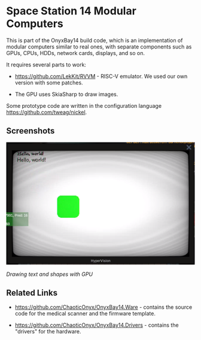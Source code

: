 # Space Station 14 Modular Computers

This is part of the OnyxBay14 build code, which is an implementation of modular computers similar to real ones, with separate components such as GPUs, CPUs, HDDs, network cards, displays, and so on.

It requires several parts to work:

- https://github.com/LekKit/RVVM - RISC-V emulator. We used our own version with some patches.

- The GPU uses SkiaSharp to draw images.

Some prototype code are written in the configuration language https://github.com/tweag/nickel.

## Screenshots

<img src="assets/screen1.png" width="600">

*Drawing text and shapes with GPU*

## Related Links

- https://github.com/ChaoticOnyx/OnyxBay14.Ware - contains the source code for the medical scanner and the firmware template.

- https://github.com/ChaoticOnyx/OnyxBay14.Drivers - contains the "drivers" for the hardware.
